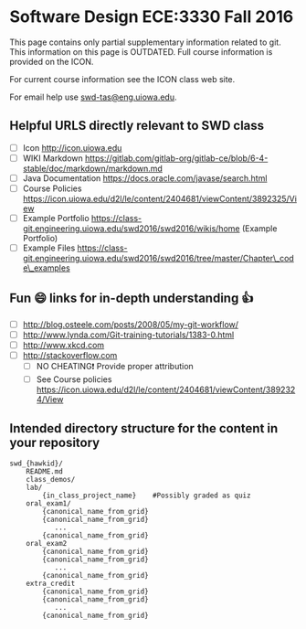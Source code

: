 Software Design ECE:3330 Fall 2016
=======================

This page contains only partial supplementary information related to git.
This information on this page is OUTDATED.
Full course information is provided on the ICON.

For current course information see the ICON class web site.

For email help use <swd-tas@eng.uiowa.edu>.

Helpful URLS directly relevant to SWD class
--------
- [ ] Icon               http://icon.uiowa.edu
- [ ] WIKI Markdown      https://gitlab.com/gitlab-org/gitlab-ce/blob/6-4-stable/doc/markdown/markdown.md
- [ ] Java Documentation https://docs.oracle.com/javase/search.html
- [ ] Course Policies    https://icon.uiowa.edu/d2l/le/content/2404681/viewContent/3892325/View
- [ ] Example Portfolio  https://class-git.engineering.uiowa.edu/swd2016/swd2016/wikis/home (Example Portfolio)
- [ ] Example Files      https://class-git.engineering.uiowa.edu/swd2016/swd2016/tree/master/Chapter\_code\_examples

Fun :smile: links for in-depth understanding :thumbsup: 
--------
- [ ] http://blog.osteele.com/posts/2008/05/my-git-workflow/
- [ ] http://www.lynda.com/Git-training-tutorials/1383-0.html
- [ ] http://www.xkcd.com
- [ ] http://stackoverflow.com
    - [ ] NO CHEATING:exclamation: Provide proper attribution
    - [ ] See Course policies https://icon.uiowa.edu/d2l/le/content/2404681/viewContent/3892324/View
    
Intended directory structure for the content in your repository
---------
```
swd_{hawkid}/
    README.md
    class_demos/
    lab/
        {in_class_project_name}    #Possibly graded as quiz
    oral_exam1/
        {canonical_name_from_grid}
        {canonical_name_from_grid}
           ...
        {canonical_name_from_grid}
    oral_exam2
        {canonical_name_from_grid}
        {canonical_name_from_grid}
           ...
        {canonical_name_from_grid}
    extra_credit
        {canonical_name_from_grid}
        {canonical_name_from_grid}
           ...
        {canonical_name_from_grid}
```
